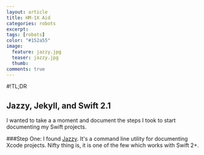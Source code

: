 ```yaml
---
layout: article
title: HM-1X Aid
categories: robots
excerpt:
tags: [robots]
color: "#152a55"
image:
  feature: jazzy.jpg
  teaser: jazzy.jpg
  thumb:
comments: true
---
```


#!TL;DR

## Jazzy, Jekyll, and Swift 2.1

I wanted to take a a moment and document the steps I took to start documenting my Swift projects.

###Step One:
I found [Jazzy](https://github.com/Realm/jazzy).  It's a command line utility for documenting Xcode projects.  Nifty thing is, it is one of the few which works with Swift 2+. 
